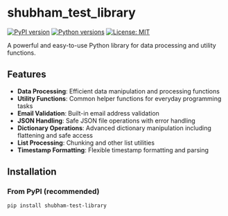 # shubham_test_library

[![PyPI version](https://badge.fury.io/py/shubham-test-library.svg)](https://badge.fury.io/py/shubham-test-library)
[![Python versions](https://img.shields.io/pypi/pyversions/shubham-test-library.svg)](https://pypi.org/project/shubham-test-library/)
[![License: MIT](https://img.shields.io/badge/License-MIT-yellow.svg)](https://opensource.org/licenses/MIT)

A powerful and easy-to-use Python library for data processing and utility functions.

## Features

- **Data Processing**: Efficient data manipulation and processing functions  
- **Utility Functions**: Common helper functions for everyday programming tasks  
- **Email Validation**: Built-in email address validation  
- **JSON Handling**: Safe JSON file operations with error handling  
- **Dictionary Operations**: Advanced dictionary manipulation including flattening and safe access  
- **List Processing**: Chunking and other list utilities  
- **Timestamp Formatting**: Flexible timestamp formatting and parsing  

## Installation

### From PyPI (recommended)

```bash
pip install shubham-test-library
